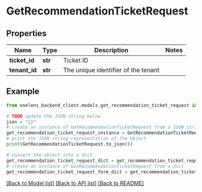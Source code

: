 # GetRecommendationTicketRequest


## Properties

Name | Type | Description | Notes
------------ | ------------- | ------------- | -------------
**ticket_id** | **str** | Ticket ID | 
**tenant_id** | **str** | The unique identifier of the tenant | 

## Example

```python
from onelens_backend_client.models.get_recommendation_ticket_request import GetRecommendationTicketRequest

# TODO update the JSON string below
json = "{}"
# create an instance of GetRecommendationTicketRequest from a JSON string
get_recommendation_ticket_request_instance = GetRecommendationTicketRequest.from_json(json)
# print the JSON string representation of the object
print(GetRecommendationTicketRequest.to_json())

# convert the object into a dict
get_recommendation_ticket_request_dict = get_recommendation_ticket_request_instance.to_dict()
# create an instance of GetRecommendationTicketRequest from a dict
get_recommendation_ticket_request_form_dict = get_recommendation_ticket_request.from_dict(get_recommendation_ticket_request_dict)
```
[[Back to Model list]](../README.md#documentation-for-models) [[Back to API list]](../README.md#documentation-for-api-endpoints) [[Back to README]](../README.md)


